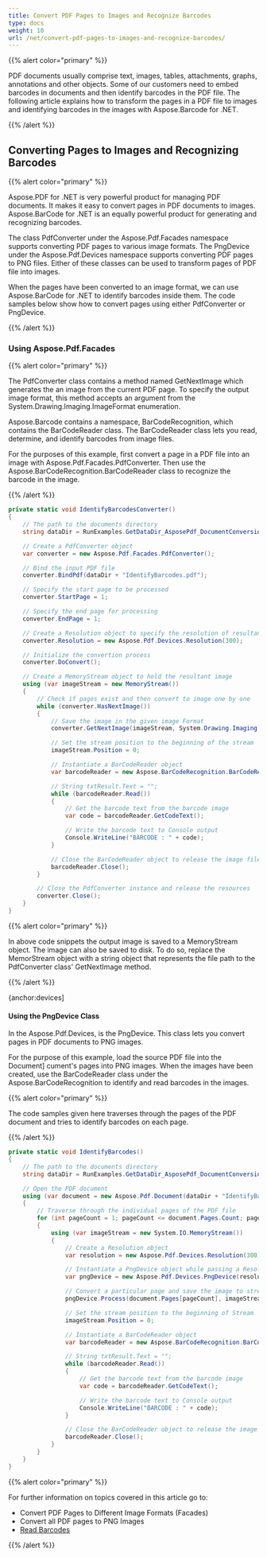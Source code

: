 ```yaml
---
title: Convert PDF Pages to Images and Recognize Barcodes
type: docs
weight: 10
url: /net/convert-pdf-pages-to-images-and-recognize-barcodes/
---
```

<script type="application/ld+json">
{
    "@context": "https://schema.org",
    "@type": "TechArticle",
    "headline": "Convert PDF Pages to Images and Recognize Barcodes",
    "alternativeHeadline": "Convert PDF Pages to Images with Barcode Recognition in C#",
    "abstract": "The new feature enables seamless conversion of PDF pages into various image formats, facilitating the identification of embedded barcodes using Aspose.Barcode for .NET. This functionality streamlines document processing by allowing users to transform PDF content into images and accurately recognize barcodes for efficient data handling",
    "author": {
        "@type": "Person",
        "name": "Anastasiia Holub",
        "givenName": "Anastasiia",
        "familyName": "Holub",
        "url": "https://www.linkedin.com/in/anastasiia-holub-750430225/"
    },
    "genre": "pdf document generation",
    "wordcount": "858",
    "proficiencyLevel": "Beginner",
    "publisher": {
        "@type": "Organization",
        "name": "Aspose.PDF for .NET",
        "url": "https://products.aspose.com/pdf",
        "logo": "https://www.aspose.cloud/templates/aspose/img/products/pdf/aspose_pdf-for-net.svg",
        "alternateName": "Aspose",
        "sameAs": [
            "https://facebook.com/aspose.pdf/",
            "https://twitter.com/asposepdf",
            "https://www.youtube.com/channel/UCmV9sEg_QWYPi6BJJs7ELOg/featured",
            "https://www.linkedin.com/company/aspose",
            "https://stackoverflow.com/questions/tagged/aspose",
            "https://aspose.quora.com/",
            "https://aspose.github.io/"
        ],
        "contactPoint": [
            {
                "@type": "ContactPoint",
                "telephone": "+1 903 306 1676",
                "contactType": "sales",
                "areaServed": "US",
                "availableLanguage": "en"
            },
            {
                "@type": "ContactPoint",
                "telephone": "+44 141 628 8900",
                "contactType": "sales",
                "areaServed": "GB",
                "availableLanguage": "en"
            },
            {
                "@type": "ContactPoint",
                "telephone": "+61 2 8006 6987",
                "contactType": "sales",
                "areaServed": "AU",
                "availableLanguage": "en"
            }
        ]
    },
    "url": "/net/convert-pdf-pages-to-images-and-recognize-barcodes/",
    "mainEntityOfPage": {
        "@type": "WebPage",
        "@id": "/net/convert-pdf-pages-to-images-and-recognize-barcodes/"
    },
    "dateModified": "2024-11-25",
    "description": "Aspose.PDF can perform not only simple and easy tasks but also cope with more complex goals. Check the next section for advanced users and developers."
}
</script>

{{% alert color="primary" %}}

PDF documents usually comprise text, images, tables, attachments, graphs, annotations and other objects. Some of our customers need to embed barcodes in documents and then identify barcodes in the PDF file. The following article explains how to transform the pages in a PDF file to images and identifying barcodes in the images with Aspose.Barcode for .NET.

{{% /alert %}}

## Converting Pages to Images and Recognizing Barcodes

{{% alert color="primary" %}}

Aspose.PDF for .NET is very powerful product for managing PDF documents. It makes it easy to convert pages in PDF documents to images. Aspose.BarCode for .NET is an equally powerful product for generating and recognizing barcodes.

The class PdfConverter under the Aspose.Pdf.Facades namespace supports converting PDF pages to various image formats. The PngDevice under the Aspose.Pdf.Devices namespace supports converting PDF pages to PNG files. Either of these classes can be used to transform pages of PDF file into images.

When the pages have been converted to an image format, we can use Aspose.BarCode for .NET to identify barcodes inside them. The code samples below show how to convert pages using either  PdfConverter or PngDevice.

{{% /alert %}}

### Using Aspose.Pdf.Facades

{{% alert color="primary" %}}

The PdfConverter class contains a method named GetNextImage which generates the an image from the current PDF page. To specify the output image format, this method accepts an argument from the System.Drawing.Imaging.ImageFormat enumeration.

Aspose.Barcode contains a namespace, BarCodeRecognition, which contains the BarCodeReader class. The BarCodeReader class lets you read, determine, and identify barcodes from image files.

For the purposes of this example, first convert a page in a PDF file into an image with Aspose.Pdf.Facades.PdfConverter. Then use the Aspose.BarCodeRecognition.BarCodeReader class to recognize the barcode in the image.


{{% /alert %}}

```csharp
private static void IdentifyBarcodesConverter()
{
    // The path to the documents directory
    string dataDir = RunExamples.GetDataDir_AsposePdf_DocumentConversion();

    // Create a PdfConverter object
    var converter = new Aspose.Pdf.Facades.PdfConverter();

    // Bind the input PDF file
    converter.BindPdf(dataDir + "IdentifyBarcodes.pdf");

    // Specify the start page to be processed
    converter.StartPage = 1;

    // Specify the end page for processing
    converter.EndPage = 1;

    // Create a Resolution object to specify the resolution of resultant image
    converter.Resolution = new Aspose.Pdf.Devices.Resolution(300);

    // Initialize the convertion process
    converter.DoConvert();

    // Create a MemoryStream object to hold the resultant image
    using (var imageStream = new MemoryStream())
    {
        // Check if pages exist and then convert to image one by one
        while (converter.HasNextImage())
        {
            // Save the image in the given image Format
            converter.GetNextImage(imageStream, System.Drawing.Imaging.ImageFormat.Png);

            // Set the stream position to the beginning of the stream
            imageStream.Position = 0;

            // Instantiate a BarCodeReader object
            var barcodeReader = new Aspose.BarCodeRecognition.BarCodeReader(imageStream, Aspose.BarCodeRecognition.BarCodeReadType.Code39Extended);

            // String txtResult.Text = "";
            while (barcodeReader.Read())
            {
                // Get the barcode text from the barcode image
                var code = barcodeReader.GetCodeText();

                // Write the barcode text to Console output
                Console.WriteLine("BARCODE : " + code);
            }

            // Close the BarCodeReader object to release the image file
            barcodeReader.Close();
        }

        // Close the PdfConverter instance and release the resources
        converter.Close();
    }
}
```

{{% alert color="primary" %}}

In above code snippets the output image is saved to a MemoryStream object. The image can also be saved to disk. To do so, replace the MemorStream object with a string object that represents the file path to the PdfConverter class' GetNextImage method.

{{% /alert %}}

{anchor:devices]
#### Using the PngDevice Class
In the Aspose.Pdf.Devices, is the PngDevice. This class lets you convert pages in PDF documents to PNG images.

For the purpose of this example, load the source PDF file into the Document] cument's pages into PNG images. When the images have been created, use the BarCodeReader class under the Aspose.BarCodeRecognition to identify and read barcodes in the images.

{{% alert color="primary" %}}

The code samples given here traverses through the pages of the PDF document and tries to identify barcodes on each page.

{{% /alert %}}

```csharp
private static void IdentifyBarcodes()
{
    // The path to the documents directory
    string dataDir = RunExamples.GetDataDir_AsposePdf_DocumentConversion();

    // Open the PDF document
    using (var document = new Aspose.Pdf.Document(dataDir + "IdentifyBarcodes.pdf"))
    {
        // Traverse through the individual pages of the PDF file
        for (int pageCount = 1; pageCount <= document.Pages.Count; pageCount++)
        {
            using (var imageStream = new System.IO.MemoryStream())
            {
                // Create a Resolution object
                var resolution = new Aspose.Pdf.Devices.Resolution(300);

                // Instantiate a PngDevice object while passing a Resolution object as an argument to its constructor
                var pngDevice = new Aspose.Pdf.Devices.PngDevice(resolution);

                // Convert a particular page and save the image to stream
                pngDevice.Process(document.Pages[pageCount], imageStream);

                // Set the stream position to the beginning of Stream
                imageStream.Position = 0;

                // Instantiate a BarCodeReader object
                var barcodeReader = new Aspose.BarCodeRecognition.BarCodeReader(imageStream, Aspose.BarCodeRecognition.BarCodeReadType.Code39Extended);

                // String txtResult.Text = "";
                while (barcodeReader.Read())
                {
                    // Get the barcode text from the barcode image
                    var code = barcodeReader.GetCodeText();

                    // Write the barcode text to Console output
                    Console.WriteLine("BARCODE : " + code);
                }

                // Close the BarCodeReader object to release the image file
                barcodeReader.Close();
            }
        }
    }
}
```

{{% alert color="primary" %}}

For further information on topics covered in this article go to:

- Convert PDF Pages to Different Image Formats (Facades)
- Convert all PDF pages to PNG Images
- [Read Barcodes](https://docs.aspose.com/barcode/net/barcode-recognition/)


{{% /alert %}}
